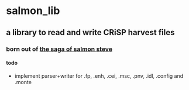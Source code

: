 # salmon_lib
## a library to read and write CRiSP harvest files
### born out of [the saga of salmon steve](https://salmon.sibr.dev/steve.html)

#### todo
- implement parser+writer for .fp, .enh, .cei, .msc, .pnv, .idl, .config and .monte
